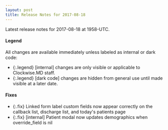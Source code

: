 ```yaml
---
layout: post
title: Release Notes for 2017-08-18
---
```


Latest release notes for 2017-08-18 at 1958-UTC.

<div class='legend' markdown='1'>

#### Legend

All changes are available immediately unless labeled as internal or dark code:

- {:.legend} [internal] changes are only visible or applicable to Clockwise.MD staff.
- {:.legend} [dark code] changes are hidden from general use until made visible at a later date.

</div>


<div class='fixes' markdown='1'>

#### Fixes

- {:.fix} Linked form label custom fields now appear correctly on the callback list, discharge list, and today's patients page
- {:.fix} [internal] Patient modal now updates demographics when override_field is nil

</div>
